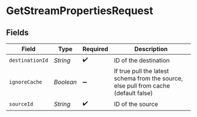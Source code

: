 # GetStreamPropertiesRequest


## Fields

| Field                                                                                | Type                                                                                 | Required                                                                             | Description                                                                          |
| ------------------------------------------------------------------------------------ | ------------------------------------------------------------------------------------ | ------------------------------------------------------------------------------------ | ------------------------------------------------------------------------------------ |
| `destinationId`                                                                      | *String*                                                                             | :heavy_check_mark:                                                                   | ID of the destination                                                                |
| `ignoreCache`                                                                        | *Boolean*                                                                            | :heavy_minus_sign:                                                                   | If true pull the latest schema from the source, else pull from cache (default false) |
| `sourceId`                                                                           | *String*                                                                             | :heavy_check_mark:                                                                   | ID of the source                                                                     |